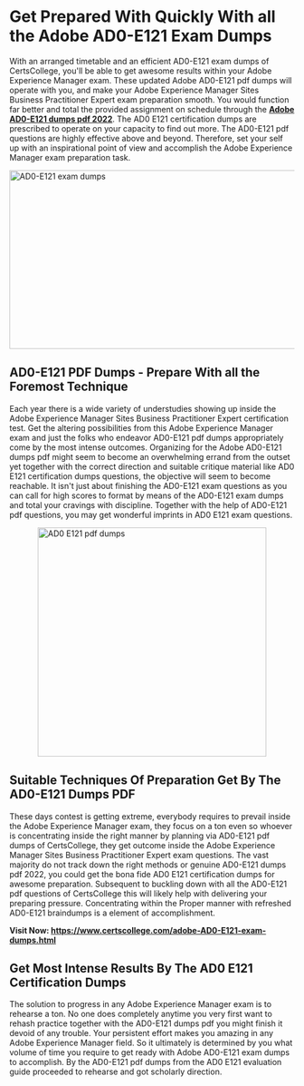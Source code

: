<h1><strong>Get Prepared With Quickly With all the Adobe AD0-E121 Exam Dumps&nbsp;</strong></h1>
<p><span style="font-weight: 400;">With an arranged timetable and an efficient  AD0-E121 exam dumps of CertsCollege, you'll be able to get awesome results within your Adobe Experience Manager exam. These updated Adobe AD0-E121 pdf dumps will operate with you, and make your Adobe Experience Manager Sites Business Practitioner Expert exam preparation smooth. You would function far better and total the provided assignment on schedule through the <strong><a href="https://www.certscollege.com/adobe-AD0-E121-exam-dumps.html">Adobe AD0-E121 dumps pdf 2022</a></strong>. The AD0 E121 certification dumps are prescribed to operate on your capacity to find out more. The  AD0-E121 pdf questions are highly effective above and beyond. Therefore, set your self up with an inspirational point of view and accomplish the Adobe Experience Manager exam preparation task.&nbsp;</span></p>
<p><span style="font-weight: 400;"><img style="display: block; margin-left: auto; margin-right: auto;" src="https://i.ibb.co/CPDK3ps/Yellow-and-Blue-Initiative-Blog-Banner.png" alt="AD0-E121 exam dumps" width="559" height="315" /></span></p>
<h2><strong>AD0-E121 PDF Dumps - Prepare With all the Foremost Technique</strong></h2>
<p><span style="font-weight: 400;">Each year there is a wide variety of understudies showing up inside the Adobe Experience Manager Sites Business Practitioner Expert certification test. Get the altering possibilities from this Adobe Experience Manager exam and just the folks who endeavor AD0-E121 pdf dumps appropriately come by the most intense outcomes. Organizing for the Adobe AD0-E121 dumps pdf might seem to become an overwhelming errand from the outset yet together with the correct direction and suitable critique material like AD0 E121 certification dumps questions, the objective will seem to become reachable. It isn't just about finishing the AD0-E121 exam questions as you can call for high scores to format by means of the AD0-E121 exam dumps and total your cravings with discipline. Together with the help of AD0-E121 pdf questions, you may get wonderful imprints in AD0 E121 exam questions.</span></p>
<p><span style="font-weight: 400;"><a href="https://tinyurl.com/2p8jfuje"><img style="display: block; margin-left: auto; margin-right: auto;" src="https://i.ibb.co/9tMrhdY/Teacher-Appreciation-Invitation.png" alt="AD0 E121 pdf dumps " width="404" height="404" /></a></span></p>
<h2><strong>Suitable Techniques Of Preparation Get By The AD0-E121 Dumps PDF</strong></h2>
<p><span style="font-weight: 400;">These days contest is getting extreme, everybody requires to prevail inside the Adobe Experience Manager exam, they focus on a ton even so whoever is concentrating inside the right manner by planning via AD0-E121 pdf dumps of CertsCollege, they get outcome inside the Adobe Experience Manager Sites Business Practitioner Expert exam questions. The vast majority do not track down the right methods or genuine AD0-E121 dumps pdf 2022, you could get the bona fide AD0 E121 certification dumps for awesome preparation. Subsequent to buckling down with all the  AD0-E121 pdf questions of CertsCollege this will likely help with delivering your preparing pressure. Concentrating within the Proper manner with refreshed AD0-E121 braindumps is a element of accomplishment.</span></p>
<p><span style="font-weight: 400;"><strong>Visit Now: <a href="https://www.certscollege.com/adobe-AD0-E121-exam-dumps.html">https://www.certscollege.com/adobe-AD0-E121-exam-dumps.html</a></strong></span></p>
<h2><strong>Get Most Intense Results By The AD0 E121 Certification Dumps</strong></h2>
<p><span style="font-weight: 400;">The solution to progress in any Adobe Experience Manager exam is to rehearse a ton. No one does completely anytime you very first want to rehash practice together with the AD0-E121 dumps pdf you might finish it devoid of any trouble. Your persistent effort makes you amazing in any Adobe Experience Manager field. So it ultimately is determined by you what volume of time you require to get ready with Adobe AD0-E121 exam dumps to accomplish. By the AD0-E121 pdf dumps from the AD0 E121 evaluation guide proceeded to rehearse and got scholarly direction.</span></p>
